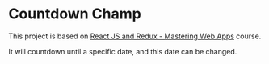 # Countdown Champ

This project is based on [React JS and Redux - Mastering Web Apps](https://www.udemy.com/react-js-and-redux-mastering-web-apps) course.

It will countdown until a specific date, and this date can be changed.
